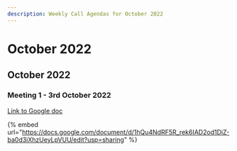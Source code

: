 ```yaml
---
description: Weekly Call Agendas for October 2022
---
```


# October 2022

## October 2022

### Meeting 1 - 3rd October 2022

[Link to Google doc](https://docs.google.com/document/d/1hQu4NdRF5R\_rek6IAD2od1DiZ-ba0d3iXhzUeyLpVUU/edit?usp=sharing)&#x20;

{% embed url="https://docs.google.com/document/d/1hQu4NdRF5R_rek6IAD2od1DiZ-ba0d3iXhzUeyLpVUU/edit?usp=sharing" %}
